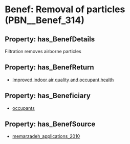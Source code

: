 # Benef: __Removal of particles__ (PBN__Benef_314)

## Property: has_BenefDetails

Filtration removes airborne particles

## Property: has_BenefReturn

* [Improved indoor air quality and occupant health](../BenefReturn/PBN__BenefReturn_332)

## Property: has_Beneficiary

* [occupants](../Stakeholder/PBN__Stakeholder_92)

## Property: has_BenefSource

* [memarzadeh_applications_2010](../Article/PBN__Article_61)

